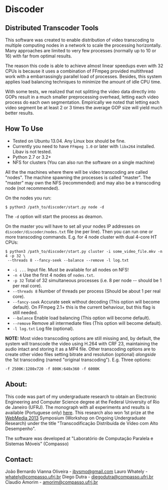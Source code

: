 
Discoder
========

Distributed Transcoder Tools
----------------------------


This software was created to enable distribution of video transcoding
to multiple computing nodes in a network to scale the processing horizontally.
Many approaches are limited to very few processes (normally up to 10 or 16) with 
far from optimal results.

The reason this code is able to achieve almost linear speedups even with 32 CPUs
is because it uses a combination of FFmpeg provided multithread work with a
embarrassingly parallel load of processes. Besides, this system applies load
balancing techniques to minimize the amount of idle CPU time.

With some tests, we realized that not splitting the video data directly into GOPs result
in a much smaller preprocessing overhead, letting each video process do each own 
segmentation. Empirically we noted that letting each video segment be at least 2
or 3 times the average GOP size will yield much better results.


How To Use
----------

* Tested on Ubuntu 13.04. Any Linux box should be fine.
* Currently you need to have `FFmpeg 1.0` or later with `libx264` installed. Libav is not tested.
* Python 2.7 or 3.2+
* NFS for clusters (You can also run the software on a single machine)

All the the machines where there will be video transcoding are called "nodes". The machine spawning the
processes is called "master". The "master" may own the NFS (recommended) and may also be a transcoding
node (not recommended).

On the nodes you run:

    $ python3 /path_to/discoder/start.py node -d

The `-d` option will start the process as deamon.


On the master you will have to set all your nodes IP addresses on `discoder/discoder/nodes.txt` file (ne per line).
Then you can run one or more transcoding commands. E.g. for 4 node cluster with dual 4-core HT CPUs:

    $ python3 /path_to/discoder/start.py cluster -i some_video_file.mkv -n 4 -p 32 \
     --threads 8 --fancy-seek --balance --remove -l log.txt

* `-i ...`       Input file. Must be available for all nodes on NFS!
* `-n 4`         Use the first 4 nodes of `nodes.txt`.
* `-p 32`        Total of 32 simultaneous processes (i.e. 8 per node -- should be 1 per real core).
* `--threads 8`  Number of threads per process (Should be about 1 per real core).
* `--fancy-seek` Accurate seek without decoding (This option will become default). On FFmpeg 2.1+
this is the current behaviour, but this flag is still needed.
* `--balance`    Enable load balancing (This option will become default).
* `--remove`     Remove all intermediate files (This option will become default).
* `-l log.txt`   Log file (optional).


**NOTE:** Most video transcoding options are still missing and, by default, the system will transcode
the video using H.264 with CRF 23, maintaining the audio intact and storing it as a MP4 file.
Other transcoding options are to create other video files setting bitrate and resolution (optional)
*alongside* the 1st transcoding (named "original transcoding"). E.g. Three options:

    -f 2500K:1280x720 -f 800K:640x360 -f 6000K



About:
------

This code was part of my undergraduate research to obtain an Electronic Engineering
and Computer Science degree at the Federal University of Rio de Janeiro (UFRJ). The 
monograph with all experiments and results is available (Portuguese only) [here][1].
This research also won 1st prize at the [WebMedia 2013][2] Symposium
(Workshop on Ongoing Undergraduate Research) under the title
"Transcodificação Distribuída de Vídeo com Alto Desempenho".

The software was developed at "Laboratório de Computação Paralela e Sistemas Móveis" (Compasso)


Contact:
-------

João Bernardo Vianna Oliveira - <jbvsmo@gmail.com>
Lauro Whately - <whately@compasso.ufrj.br>
Diego Dutra - <diegodutra@compasso.ufrj.br>
Claudio Amorim - <amorim@compasso.ufrj.br>


[1]: http://monografias.poli.ufrj.br/monografias/monopoli10008915.pdf
[2]: http://webmedia2013.dcc.ufba.br/
